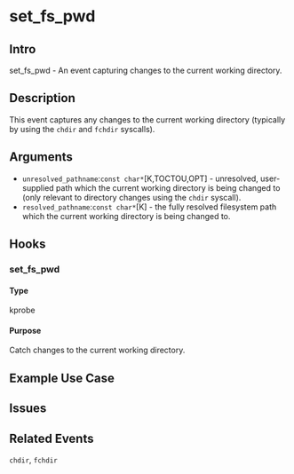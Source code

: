 # set_fs_pwd

## Intro

set_fs_pwd - An event capturing changes to the current working directory.

## Description

This event captures any changes to the current working directory (typically by using the `chdir` and `fchdir` syscalls).

## Arguments

* `unresolved_pathname`:`const char*`[K,TOCTOU,OPT] - unresolved, user-supplied path which the current working directory is being changed to (only relevant to directory changes using the `chdir` syscall).
* `resolved_pathname`:`const char*`[K] - the fully resolved filesystem path which the current working directory is being changed to.

## Hooks

### set_fs_pwd

#### Type

kprobe

#### Purpose

Catch changes to the current working directory.

## Example Use Case

## Issues

## Related Events

`chdir`, `fchdir`
